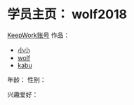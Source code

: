 # 学员主页： wolf2018

[KeepWork账号](/wolf2018)
作品：
- [小小](/wolf2018/paracraft/小小)
- [wolf](/wolf2018/paracraft/wolf)
- [kabu](https://keepwork.com/wolf2018/paracraft/kabu)




年龄：
性别：

兴趣爱好：
